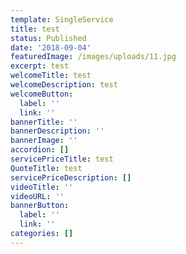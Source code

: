 ```yaml
---
template: SingleService
title: test
status: Published
date: '2018-09-04'
featuredImage: /images/uploads/11.jpg
excerpt: test
welcomeTitle: test
welcomeDescription: test
welcomeButton:
  label: ''
  link: ''
bannerTitle: ''
bannerDescription: ''
bannerImage: ''
accordion: []
servicePriceTitle: test
QuoteTitle: test
servicePriceDescription: []
videoTitle: ''
videoURL: ''
bannerButton:
  label: ''
  link: ''
categories: []
---
```


